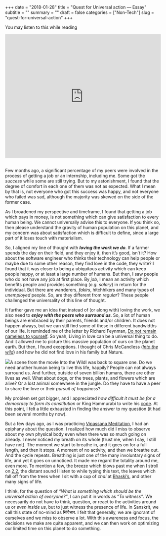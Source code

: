 +++
date = "2018-01-28"
title = "Quest for Universal action — Essay"
subtitle = ""
summary = ""
draft = false
categories = ["Non-Tech"]
slug = "quest-for-universal-action"
+++

You may listen to this while reading

<div style="display: flex; justify-content: center;">
<iframe width="600" height="400" src="http://www.youtube.com/embed/-fFbeSykaJk" frameborder="0" allowfullscreen></iframe>
</div>

<br>

Few months ago, a significant percentage of my peers were involved in the process of getting a job or an internship, including me. Some got the *success* while some are still trying. But to my astonishment, I found that the degree of comfort in each one of them was not as expected. What I mean by that is, not everyone who got this success was happy, and not everyone who failed was sad, although the majority was skewed on the side of the former case.

As I broadened my perspective and timeframe, I found that getting a job which pays in money, is not something which can give satisfaction to every human being. We cannot universally advise this to everyone. If you think so, then please understand the gravity of human population on this planet, and my concern was about satisfaction which is difficult to define, since a large part of it loses touch with materialism.

So, I aligned my line of thought with ***loving the work we do***. If a farmer spends the day on their field, and they enjoy it, then it’s good, isn’t it? How about the software engineer who thinks their technology can help people or maybe due to some other reason, they find love in the code, they write? I found that it was closer to being a ubiquitous activity which can keep people happy, or at least a large number of humans. But then, I saw people who do not have any job at first place. By *job*, I mean an activity which benefits people and provides something (*e.g. salary*) in return for the individual. But there are wanderers, *fakirs*, hitchhikers and many types of *unemployed* people. So, are they different from *regular*? These people challenged the universality of this line of thought.

It further gave me an idea that instead of (or along with) loving the work, we also need to ***enjoy with the peers who surround us***. So, a lot of human beings are embraced by their parents, friends and/or children. It does not happen always, but we can still find some of these in different bandwidths of our life. It reminded me of the letter by Richard Feynman, [Do not remain nameless to yourself](http://www.lettersofnote.com/2015/10/do-not-remain-nameless-to-yourself.html). So yeah, Living in love can be a universal thing to do. And it allowed me to picture this massive population of ours on the planet earth. But then, I found exceptions. I thought of Chris McCandless ([*Into the wild*](https://en.wikipedia.org/wiki/Into_the_Wild_%28film%29)) and how he did not find love in his family but Nature.

![](/img/1*nVDd-ZNwdd9EGJ3iLxpEzg.jpeg)A scene from the movie Into the WildI was back to square one. Do we need another human being to live this life, happily? People can not always surround us. And further, outside of seven billion humans, there are other lives as well. What about dogs, or the trees, plants, and flowers which are alive? Or a lost animal somewhere in the jungle. Do they have to have a peer to share the love or their *pursuit of happiness*?

My problem set got bigger, and I appreciated *how difficult it must be for a democracy to form its constitution* or King Hammurabi to write his [code](https://en.wikipedia.org/wiki/Code_of_Hammurabi). At this point, I felt a little exhausted in finding the answer to my question (it had been several months by now).

But a few days ago, as I was practicing [Vipassana Meditation](https://en.wikipedia.org/wiki/Vipassan%C4%81#Vipassana-meditation_in_the_modern_Vipassana_movement), I had an epiphany about the question. I realized how much did I miss to observe about my own physical body even when there was so much going on already. I never noticed my breath on its whole (trust me, when I say, I still have not). The moment we start to breathe in, and it goes on for a full length, and then it stops. A moment of no activity, and then we breathe out. And the cycle repeats. Breathing is just one of the many involuntary signs of life, and yet it goes on unnoticed. It made me regard the totality around me, even more. To mention a few, the breeze which blows past me when I stroll on [2.2](https://wiki.metakgp.org/w/2.2), the distant sound I listen to while typing this text, the leaves which fall off from the trees when I sit with a cup of *chai* at [Bhaski’s](https://www.google.co.in/maps/place/Bhaski%27s/@22.3161081,87.2988514,21z/data=!4m5!3m4!1s0x3a1d43feddbb1c35:0xeff718f07e02348!8m2!3d22.3159891!4d87.2987071), and other many signs of life.

I think, for the question of *“What is something which should be the universal action of everyone?”*, I can put it in words as “*To witness”*. We necessarily do not have to think, question, or react to the activities around us or *even inside us*, but to just witness the presence of life. In Sanskrit, we call this state of no-mind as निर्विचार. I felt that generally, we are ignorant of ourselves and we miss to observe a lot. With this awareness and focus, the decisions we make are quite apparent, and we can then work on optimizing our limited time on this planet to do something.

